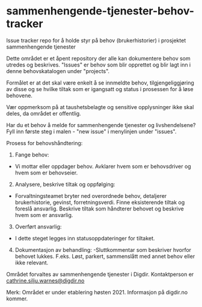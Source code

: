 # sammenhengende-tjenester-behov-tracker
Issue tracker repo for å holde styr på behov (brukerhistorier) i prosjektet sammenhengende tjenester

Dette området er et åpent repository der alle kan dokumentere behov som utredes og beskrives. "Issues" er behov som blir opprettet og blir lagt inn i denne behovskatalogen under "projects".

Formålet er at det skal være enkelt å se innmeldte behov, tilgjengeliggjøring av disse og se hvilke tiltak som er igangsatt og status i prosessen for å løse behovene. 

Vær oppmerksom på at taushetsbelagte og sensitive opplysninger ikke skal deles, da området er offentlig. 

Har du et behov å melde for sammenhengende tjenester og livshendelsene? Fyll inn første steg i malen - "new issue" i menylinjen under "issues". 

Prosess for behovshåndtering:
1. Fange behov:
- Vi mottar eller oppdager behov. Avklarer hvem som er behovsdriver og hvem som er behovseier.
2. Analysere, beskrive tiltak og oppfølging:
- Forvaltningsteamet bryter ned overordnede behov, detaljerer brukerhistorie, gevinst, forretningsverdi. Finne eksisterende tiltak og foreslå ansvarlig. Beskrive tiltak som håndterer behovet og beskrive hvem som er ansvarlig.
3. Overført ansvarlig:
- I dette steget legges inn statusoppdateringer for tiltaket.
4. Dokumentasjon av behandling:
-Sluttkommentar som beskriver hvorfor behovet lukkes. F.eks. Løst, parkert, sammenslått med annet behov eller ikke relevant.

Området forvaltes av sammenhengende tjenester i Digdir. Kontaktperson er cathrine.silju.warnes@digdir.no

Merk: Området er under etablering høsten 2021. Informasjon på digdir.no kommer.
